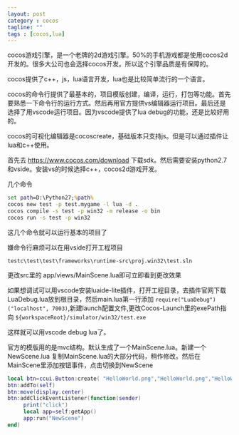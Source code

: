 ```yaml
---
layout: post
category : cocos
tagline: ""
tags : [cocos,lua]
---
```


cocos游戏引擎，是一个老牌的2d游戏引擎。50%的手机游戏都是使用cocos2d开发的。很多大公司也会选择cocos开发。所以这个引擎品质是有保障的。

cocos提供了c++，js，lua语言开发，lua也是比较简单流行的一个语言。

cocos的命令行提供了最基本的，项目模版创建，编译，运行，打包等功能。首先要熟悉一下命令行的运行方式。然后再用官方提供vs编辑器运行项目。最后还是选择了用vscode运行项目。因为vscode提供了lua debug的功能，还是比较好用的。

cocos的可视化编辑器是cocoscreate，基础版本只支持js。但是可以通过插件让lua和c++使用。

首先去 <a href='https://www.cocos.com/download'>https://www.cocos.com/download</a> 下载sdk。然后需要安装python2.7和vside。安装vs的时候选择c++，cocos2d游戏开发。

几个命令

```bat
set path=D:\Python27;%path%
cocos new test -p test.mygame -l lua -d .
cocos compile -s test -p win32 -m release -o bin
cocos run -s test -p win32
```

这几个命令就可以运行基本的项目了

嫌命令行麻烦可以在用vside打开工程项目

```
testc\test\test\frameworks\runtime-src\proj.win32\test.sln
```

更改src里的 app/views/MainScene.lua即可立即看到更改效果

如果想调试可以用vscode安装luaide-lite插件，打开工程目录，去插件官网下载LuaDebug.lua放到根目录，然后main.lua第一行添加 `require("LuaDebug")("localhost", 7003)`,新建launch配置文件,更改Cocos-Launch里的exePath指向 `${workspaceRoot}/simulator/win32/test.exe`

这样就可以用vscode debug lua了。

官方的模版用的是mvc结构。默认生成了一个MainScene.lua。新建一个NewScene.lua 复制MainScene.lua的大部分代码，稍作修改。然后在MainScene里添加按钮事件，点击切换到NewScene

```lua
local btn=ccui.Button:create( "HelloWorld.png","HelloWorld.png","HelloWorld.png")
btn:addTo(self)
btn:move(display.center)
btn:addClickEventListener(function(sender)
	 print("click")
	 local app=self:getApp()
	 app:run("NewScene")
end)
```

